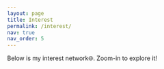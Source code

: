 ```yaml
---
layout: page
title: Interest
permalink: /interest/
nav: true
nav_order: 5
---
```


Below is my interest network🌐. Zoom-in to explore it!

<svg id="graph" width="1000" height="800"></svg>

<script src="https://d3js.org/d3.v7.min.js"></script>

<script>const data = {
  nodes: [
    // 第一层级
    {id: 'Research', group: 'Research', color: '#1E90FF', r: 200},
    {id: 'Industry', group: 'Industry', color: '#FFD700', r: 200},
    {id: 'Programming', group: 'Programming', color: '#8A2BE2', r: 200},
    {id: 'Software Tech', group: 'Software Tech', color: '#FF6347', r: 200},
    // 第二层级 - Research的子类
    {id: 'Process Mining', group: 'Process Mining', parent: 'Research'},
    {id: 'Cybersecurity', group: 'Cybersecurity', parent: 'Research'},
    {id: 'Computer Modeling', group: 'Computer Modeling', parent: 'Research'},
    {id: 'Machine Learning', group: 'Machine Learning', parent: 'Research'},
    {id: 'Knowledge Representation and Reasoning', group: 'Knowledge Representation and Reasoning', parent: 'Research'},
    {id: 'Logic Education', group: 'Logic Education', parent: 'Research'},

    // 第二层级 - Industry的子类
    {id: 'Network Security', group: 'Network Security', parent: 'Industry'},
    {id: 'Web Application', group: 'Web Application', parent: 'Industry'},
    {id: 'Maven', group: 'Maven', parent: 'Web Application'},

    // 第二层级 - Programming的子类
    {id: 'C++', group: 'C++', parent: 'Programming'},
    {id: 'Ada', group: 'Ada', parent: 'Programming'},
    {id: 'Alloy', group: 'Alloy', parent: 'Programming'},
    {id: 'Python', group: 'Python', parent: 'Programming'},
    {id: 'Java', group: 'Java', parent: 'Programming'},
    {id: 'Javascript', group: 'Javascript', parent: 'Programming'},
    {id: 'HTML', group: 'HTML', parent: 'Programming'},
    {id: 'Typescript', group: 'Typescript', parent: 'Programming'},
    {id: 'PHP', group: 'PHP', parent: 'Programming'},
    {id: 'MATLAB', group: 'MATLAB', parent: 'Programming'},
    // 第二层级 - Software Tech的子类
    {id: 'Testing', group: 'Software Testing', parent: 'Software Tech'},
    {id: 'Project Management', group: 'Software Project Management', parent: 'Software Tech'},
    {id: 'Architecture', group: 'Software Architecture', parent: 'Software Tech'},
    {id: 'Framework', group: 'Framework', parent: 'Software Tech'},
    //第三层级 - Machine Learning的子类
    {id: 'Generative Adversarial Networks', group: 'Generative Adversarial Networks', parent: 'Machine Learning'},
    {id: 'Graph Neural Networks', group: 'Graph Neural Networks', parent: 'Machine Learning'},
    {id: 'Time Series Analysis', group: 'Time Series Analysis', parent: 'Machine Learning'}, 
    {id: 'Clustering', group: 'Clustering', parent: 'Machine Learning'}, 
    //第四层级 - Sequence Model的子类
    {id: 'RNN', group: 'RNN', parent: 'Time Series Analysis'},    
    {id: 'LSTM', group: 'LSTM', parent: 'Time Series Analysis'},
    {id: 'Transformer', group: 'Transformer', parent: 'Time Series Analysis'},
    {id: 'Mamba', group: 'Mamba', parent: 'Time Series Analysis'},   
    // 第三层级 - Process Mining的子类
    {id: 'Process Discovery', group: 'Process Discovery', parent: 'Process Mining'},
    {id: 'Process Prediction', group: 'Process Prediction', parent: 'Process Mining'},
    {id: 'Conformance Checking', group: 'Conformance Checking', parent: 'Process Mining'},
    {id: 'Anomaly Detection', group: 'Anomaly Detection', parent: 'Process Mining'},
    // 第四层级 - Conformance Checking的子类
    {id: 'Sampling Approximation', group: 'Sampling Approximation', parent: 'Conformance Checking'},
    {id: 'RNN-based Approximation', group: 'RNN-based Approximation', parent: 'Conformance Checking'},
    {id: 'Stochastic Conformance Checking', group: 'Stochastic Conformance Checking', parent: 'Conformance Checking'},
    // 第三层级 - Software Testing的子类
    {id: 'Fuzzing', group: 'Fuzzing', parent: 'Testing'},
    {id: 'V model', group: 'V model', parent: 'Testing'},
    // 第三层级 - Framework的子类
    {id: 'React', group: 'React', parent: 'Framework'},
    {id: 'Vue', group: 'Vue', parent: 'Framework'},
    {id: 'Django', group: 'Django', parent: 'Framework'},
    {id: 'Servlet', group: 'Servlet', parent: 'Framework'},
    {id: 'Next.js', group: 'Next.js', parent: 'Framework'},
    {id: 'TensorFlow', group: 'TensorFlow', parent: 'Framework'},
    {id: 'PyTorch', group: 'PyTorch', parent: 'Framework'},
    // 第四层级 - Fuzzing的子类
    {id: 'AFLNet', group: 'AFLNet', parent: 'Fuzzing'},
    {id: 'LibFuzzer', group: 'LibFuzzer', parent: 'Fuzzing'}
  ],

  links: [
      // 第一层级的连接
      {source: 'Research', target: 'Process Mining'},
      {source: 'Research', target: 'Cybersecurity'},
      {source: 'Research', target: 'Computer Modeling'},
      {source: 'Research', target: 'Machine Learning'},
      
      {source: 'Industry', target: 'Network Security'},
      {source: 'Industry', target: 'Web Application'},
      {source: 'Industry', target: 'Project Management'},
      {source: 'Web Application', target: 'Maven'},
      {source: 'Java', target: 'Maven'},   

      {source: 'Programming', target: 'C++'},
      {source: 'Programming', target: 'Ada'},
      {source: 'Programming', target: 'Alloy'},
      {source: 'Programming', target: 'Python'},
      {source: 'Programming', target: 'Java'},
      {source: 'Programming', target: 'Javascript'},
      {source: 'Programming', target: 'HTML'},
      {source: 'Programming', target: 'Typescript'},
      {source: 'Programming', target: 'PHP'},
      {source: 'Programming', target: 'MATLAB'},
    
      {source: 'Software Tech', target: 'Testing'},
      {source: 'Software Tech', target: 'Project Management'},
      {source: 'Software Tech', target: 'Architecture'},
      {source: 'Software Tech', target: 'Framework'},

      // 第二层级 - Machine Learning的子类
      {source: 'Machine Learning', target: 'Generative Adversarial Networks'},
      {source: 'Machine Learning', target: 'Graph Neural Networks'},
      {source: 'Machine Learning', target: 'Time Series Analysis'},
      {source: 'Machine Learning', target: 'Clustering'},
    
      // 第三层级 - Time Series Analysis的子类
      {source: 'Time Series Analysis', target: 'RNN'},
      {source: 'Time Series Analysis', target: 'LSTM'},
      {source: 'Time Series Analysis', target: 'Transformer'},
      {source: 'Time Series Analysis', target: 'Mamba'},
    
      // 第三层级 - Process Mining的子类
      {source: 'Process Mining', target: 'Process Discovery'},
      {source: 'Process Mining', target: 'Process Prediction'},
      {source: 'Process Mining', target: 'Conformance Checking'},
      {source: 'Process Mining', target: 'Anomaly Detection'},
      {source: 'Graph Neural Networks', target: 'Anomaly Detection'},
      {source: 'Clustering', target: 'Process Discovery'},
      {source: 'Clustering', target: 'Conformance Checking'},
      {source: 'RNN', target: 'RNN-based Approximation'},
      {source: 'Mamba', target: 'RNN-based Approximation'},

    
      // 第四层级 - Conformance Checking的子类
      {source: 'Conformance Checking', target: 'Sampling Approximation'},
      {source: 'Conformance Checking', target: 'RNN-based Approximation'},
      {source: 'Conformance Checking', target: 'Stochastic Conformance Checking'},
    
      // 第三层级 - Testing的子类
      {source: 'Testing', target: 'Fuzzing'},
      {source: 'Testing', target: 'V model'},
     // 第三层级 - Framework的子类
      {source: 'Framework', target: 'React'},
      {source: 'Framework', target: 'Vue'},
      {source: 'Framework', target: 'Django'},
      {source: 'Framework', target: 'Servlet'},
      {source: 'Framework', target: 'Next.js'},
      {source: 'Framework', target: 'TensorFlow'},
      {source: 'Framework', target: 'PyTorch'},
      {source: 'Python', target: 'Django'},
      {source: 'Vue', target: 'HTML'},
      {source: 'React', target: 'HTML'},
      {source: 'React', target: 'Javascript'},
      {source: 'React', target: 'Typescript'},
      {source: 'Servlet', target: 'Java'},
      {source: 'PHP', target: 'Project Management'},
    
      // 第四层级 - Fuzzing的子类
      {source: 'Fuzzing', target: 'AFLNet'},
      {source: 'Fuzzing', target: 'LibFuzzer'},
    
      // **领域间的技术相关性连接**
      // Time Series Analysis & Machine Learning
      {source: 'Time Series Analysis', target: 'Generative Adversarial Networks'},
      {source: 'Time Series Analysis', target: 'Graph Neural Networks'},
      {source: 'Time Series Analysis', target: 'Clustering'},
    
      // Machine Learning 与 Frameworks 相关性
      {source: 'Machine Learning', target: 'TensorFlow'},
      {source: 'Machine Learning', target: 'PyTorch'},
    
      // RNN / LSTM / Transformer & Frameworks 相关性
      {source: 'RNN', target: 'PyTorch'},
      {source: 'LSTM', target: 'PyTorch'},
      {source: 'Transformer', target: 'TensorFlow'},
      {source: 'Transformer', target: 'PyTorch'},
    
      // Fuzzing & Machine Learning 相关性
      {source: 'Fuzzing', target: 'TensorFlow'},
      {source: 'Fuzzing', target: 'PyTorch'},
    
      // Conformance Checking & Machine Learning 相关性
      {source: 'Conformance Checking', target: 'Generative Adversarial Networks'},
      {source: 'Conformance Checking', target: 'Graph Neural Networks'},

    // Industry & Other Categories
    {source: 'Network Security', target: 'Cybersecurity'},
  
    // Programming & Other Categories
    {source: 'Programming', target: 'Machine Learning'},
    {source: 'Programming', target: 'Cybersecurity'},
    {source: 'Programming', target: 'Process Mining'},
    {source: 'Programming', target: 'Software Tech'},
  
    // Programming & Frameworks relationships
    {source: 'Python', target: 'TensorFlow'},
    {source: 'Python', target: 'PyTorch'},

    {source: 'Alloy', target: 'Computer Modeling'},
    {source: 'C++', target: 'Computer Modeling'},
    {source: 'Java', target: 'Process Mining'},
    {source: 'Python', target: 'Process Mining'},
    {source: 'Python', target: 'Conformance Checking'},
    {source: 'Java', target: 'Architecture'},
    {source: 'MATLAB', target: 'Computer Modeling'},
    {source: 'Web Application', target: 'V model'},
    {source: 'Web Application', target: 'Project Management'}
  ]
};

// Function to generate a random color, avoiding dark colors
function getRandomColor() {
  const min = 128; // Minimum value for color components to avoid dark colors
  const max = 255; // Maximum value for color components
  const r = Math.floor(Math.random() * (max - min + 1) + min); // Random red value
  const g = Math.floor(Math.random() * (max - min + 1) + min); // Random green value
  const b = Math.floor(Math.random() * (max - min + 1) + min); // Random blue value
  
  // Convert to hexadecimal color code
  return `#${r.toString(16).padStart(2, '0')}${g.toString(16).padStart(2, '0')}${b.toString(16).padStart(2, '0')}`;
}


// Assign random colors to second-level nodes, only if their parent is one of the first-level categories
data.nodes.forEach(d => {
  if (['Research', 'Industry', 'Programming', 'Software Tech'].includes(d.id)) {
    d.r = 200; 
  }
  else if (d.parent && ['Research', 'Industry', 'Programming', 'Software Tech'].includes(d.parent)) {
    d.color = getRandomColor(); // 给二级节点分配随机颜色
    d.r = 100;  // 设置二级节点的半径为 80
  }
});

data.nodes.forEach(d => {
  let currentParent = d;
  let parentCount = 0;

  // 向上查找父节点的父节点的父节点，直到最多查三层
  while (currentParent && parentCount < 3) {
    currentParent = data.nodes.find(node => node.id === currentParent.parent);
    parentCount++;

    // 只有当查到父节点的父节点的父节点是目标之一时，才改变颜色
    if (parentCount === 3 && currentParent && ['Research', 'Industry', 'Programming', 'Software Tech'].includes(currentParent.id)) {
      // 将当前节点的颜色设置为浅灰色
      d.color = '#D3D3D3';  // 浅灰色
      break;  // 找到后不再继续向上查找
    }
  }
});


  // 创建SVG元素
  const svg = d3.select("#graph");

  // 设置图谱的宽度和高度
  const width = +svg.attr("width");
  const height = +svg.attr("height");

  // 创建缩放行为
  const zoom = d3.zoom()
    .scaleExtent([0.2, 1]) // 设置缩放的范围
    .on("zoom", function(event) {
      svgGroup.attr("transform", event.transform); // 根据缩放和移动来调整图形
    });
    
  svg.call(zoom); // 将缩放行为绑定到SVG

  // 创建一个容器组，用于存放所有图形
  const svgGroup = svg.append("g");

  // 设置力导向图的模拟布局
  const simulation = d3.forceSimulation(data.nodes)
    .force("link", d3.forceLink(data.links).id(d => d.id).distance(150))  // 设置链接的距离
    .force("charge", d3.forceManyBody().strength(-6000))  // 节点之间的排斥力
    .force("center", d3.forceCenter(width / 2, height / 2));  // 设置图谱的中心

    const marker = svg.append("defs").selectAll("marker")
      .data(["arrow"])
      .enter().append("marker")
      .attr("id", "arrow")
      .attr("viewBox", "0 -5 10 10")
      .attr("refX", 37)
      .attr("refY", -1.4)
      .attr("orient", "auto")
      .attr("markerWidth", 6)
      .attr("markerHeight", 6)
      .append("path")
      .attr("d", "M0,-5L10,0L0,5")
      .attr("fill", "#999");
    
    const link = svgGroup.append("g")
      .selectAll(".link")
      .data(data.links)
      .enter().append("path")
      .attr("class", "link")
   .attr("stroke", function(d) {
    // 查找连接线的源节点
    const sourceNode = data.nodes.find(node => node.id === d.source.id);

    // 检查源节点是否是一级节点，如果是，则使用源节点的颜色
    if (sourceNode && ['Research', 'Industry', 'Programming', 'Software Tech'].includes(sourceNode.id)) {
      return sourceNode.color;  // 使用源节点的颜色
    } else {
      return "#999";  // 默认颜色
    }
  })
      .attr("stroke-width", 3)
      .attr("fill", "none")
      .attr("marker-end", "url(#arrow)");

  // 创建图谱的节点
  const node = svgGroup.append("g")
    .selectAll(".node")
    .data(data.nodes)
    .enter().append("circle")
    .attr("class", "node")
    .attr("r", d => d.r || 50)  // 大类节点的半径根据自定义的r值
    .attr("fill", d => d.color || '#FAF0E6')  // 子类继承父类颜色或者使用默认的浅米色
    .call(d3.drag()
      .on("start", dragStart)
      .on("drag", dragging)
      .on("end", dragEnd));

    // 为每个节点添加标签
    svgGroup.append("g")
      .selectAll(".label")
      .data(data.nodes)
      .enter().append("text")
      .attr("class", "label")
      .attr("text-anchor", "middle")  // 文本水平居中
      .style("font-size", d => {
        // 如果 id 为 'Research', 'Industry', 'Programming', 'Software Tech'，则设置字体大小为 50px
        const largeFontIds = ['Research', 'Industry', 'Programming', 'Software Tech'];
        return largeFontIds.includes(d.id) ? "60px" : "30px";  // 其他节点的字号为 30px
      })
      .text(d => d.id);  // 设置文本内容为节点的id


// 监听点击事件
// 创建一个对象来记录每个节点的展开状态
const nodeState = {};

node.on("click", function(event, d) {
  const parentNode = data.nodes.find(node => node.id === d.parent);

  // 只有父节点有颜色且当前节点还没有展开时才执行
  if (parentNode && parentNode.color && !nodeState[d.id]) {
    nodeState[d.id] = true;  // 标记该节点已经展开

    // 展开子节点
    node.each(function(child) {
      if (child.parent === d.id) {
        // 展开子节点
        d3.select(this).style("display", "inline");
        d3.selectAll(".label")
          .filter(label => label.id === child.id)
          .style("display", "inline");

        link.filter(l => l.source.id === child.id || l.target.id === child.id)
          .style("display", "inline");
      }
    });
  }
});



    simulation.on("tick", function() {
      link
        .attr("d", function(d) {
          const dx = d.target.x - d.source.x;
          const dy = d.target.y - d.source.y;
          const dr = Math.sqrt(dx * dx + dy * dy);
          const curve = 0.1;  // Controls the curvature of the links
          return `M${d.source.x},${d.source.y}A${dr},${dr} 0 0,1 ${d.target.x},${d.target.y}`;
        });
    
      node
        .attr("cx", d => d.x)
        .attr("cy", d => d.y);
    
      svgGroup.selectAll(".label")
        .attr("x", d => d.x)
        .attr("y", d => d.y);
    });

  // 拖动事件处理
  function dragStart(event, d) {
    if (!event.active) simulation.alphaTarget(0.3).restart();
    d.fx = d.x;
    d.fy = d.y;
  }

  function dragging(event, d) {
    d.fx = event.x;
    d.fy = event.y;
  }

  function dragEnd(event, d) {
    if (!event.active) simulation.alphaTarget(0);
    d.fx = null;
    d.fy = null;
  }
</script>